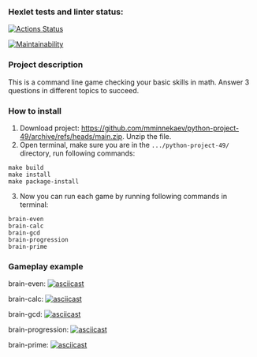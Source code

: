 ### Hexlet tests and linter status:
[![Actions Status](https://github.com/mminnekaev/python-project-49/workflows/hexlet-check/badge.svg)](https://github.com/mminnekaev/python-project-49/actions)

[![Maintainability](https://api.codeclimate.com/v1/badges/c8859dd8e69bbdb03b49/maintainability)](https://codeclimate.com/github/mminnekaev/python-project-49/maintainability)

### Project description
This is a command line game checking your basic skills in math. Answer 3 questions in different topics to succeed.

### How to install
1. Download project: https://github.com/mminnekaev/python-project-49/archive/refs/heads/main.zip. Unzip the file.
2. Open terminal, make sure you are in the `.../python-project-49/` directory, run following commands:
   
```
make build
make install
make package-install
```
3. Now you can run each game by running following commands in terminal:
```
brain-even
brain-calc
brain-gcd
brain-progression
brain-prime
```


### Gameplay example
brain-even: [![asciicast](https://asciinema.org/a/EFBeCfhkEYfwcXw6k2bLKmpLj.png)](https://asciinema.org/a/EFBeCfhkEYfwcXw6k2bLKmpLj)

brain-calc: [![asciicast](https://asciinema.org/a/hbpq7Pw5sbztWCmyZx9kBAZsq.png)](https://asciinema.org/a/hbpq7Pw5sbztWCmyZx9kBAZsq)

brain-gcd: [![asciicast](https://asciinema.org/a/3qUdX8e0Jix7xAiAQFGwyMaWd.png)](https://asciinema.org/a/3qUdX8e0Jix7xAiAQFGwyMaWd)

brain-progression: [![asciicast](https://asciinema.org/a/I7yRg1tDSemd4gGXFQA0XlTZ3.png)](https://asciinema.org/a/I7yRg1tDSemd4gGXFQA0XlTZ3)

brain-prime: [![asciicast](https://asciinema.org/a/SPT1uZOE3NXM2b2fmTX6U2tzq.png)](https://asciinema.org/a/SPT1uZOE3NXM2b2fmTX6U2tzq)